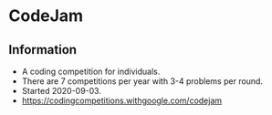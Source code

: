 # CodeJam
## Information  
- A coding competition for individuals. 
- There are 7 competitions per year with 3-4 problems per round.
- Started 2020-09-03.
- https://codingcompetitions.withgoogle.com/codejam
